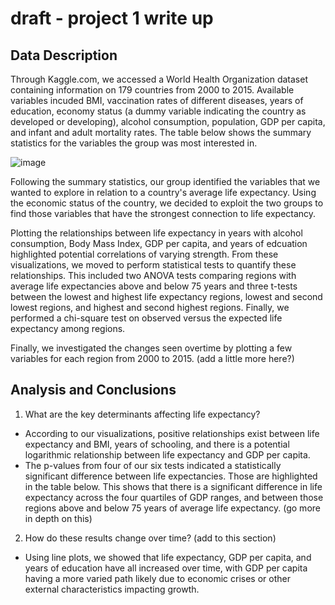 # draft - project 1 write up

## Data Description
Through Kaggle.com, we accessed a World Health Organization dataset containing information on 179 countries from 2000 to 2015. Available variables incuded BMI, vaccination rates of different diseases, years of education, economy status (a dummy variable indicating the country as developed or developing), alcohol consumption, population, GDP per capita, and infant and adult mortality rates. The table below shows the summary statistics for the variables the group was most interested in. 

![image](https://github.com/JMelendez31/Group_Project1/assets/142682830/73aeee89-4292-48da-b3a7-46cbdd1b55e4)

Following the summary statistics, our group identified the variables that we wanted to explore in relation to a country's average life expectancy. Using the economic status of the country, we decided to exploit the two groups to find those variables that have the strongest connection to life expectancy. 

Plotting the relationships between life expectancy in years with alcohol consumption, Body Mass Index, GDP per capita, and years of edcuation highlighted potential correlations of varying strength. From these visualizations, we moved to perform statistical tests to quantify these relationships. This included two ANOVA tests comparing regions with average life expectancies above and below 75 years and three t-tests between the lowest and highest life expectancy regions, lowest and second lowest regions, and highest and second highest regions. Finally, we performed a chi-square test on observed versus the expected life expectancy among regions. 

Finally, we investigated the changes seen overtime by plotting a few variables for each region from 2000 to 2015. (add a little more here?)

## Analysis and Conclusions
1. What are the key determinants affecting life expectancy?
- According to our visualizations, positive relationships exist between life expectancy and BMI, years of schooling, and there is a potential logarithmic relationship between life expectancy and GDP per capita.
- The p-values from four of our six tests indicated a statistically significant difference between life expectancies. Those are highlighted in the table below. This shows that there is a significant difference in life expectancy across the four quartiles of GDP ranges, and between those regions above and below 75 years of average life expectancy. (go more in depth on this)

2. How do these results change over time? (add to this section)
- Using line plots, we showed that life expectancy, GDP per capita, and years of education have all increased over time, with GDP per capita having a more varied path likely due to economic crises or other external characteristics impacting growth. 
